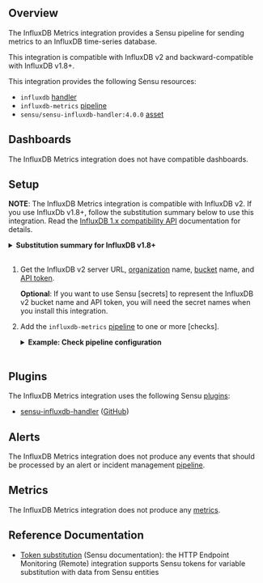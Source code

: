 ## Overview

<!-- Sensu Integration description; supports markdown -->

The InfluxDB Metrics integration provides a Sensu pipeline for sending metrics to an InfluxDB time-series database.

This integration is compatible with InfluxDB v2 and backward-compatible with InfluxDB v1.8+.

<!-- Provide a high level overview of the integration contents (e.g. checks, filters, mutators, handlers, assets, etc) -->

This integration provides the following Sensu resources:

* `influxdb` [handler]
* `influxdb-metrics` [pipeline]
* `sensu/sensu-influxdb-handler:4.0.0` [asset]

## Dashboards

<!-- List of supported dashboards w/ screenshots (supports png, jpeg, and gif images; relative paths only; e.g. `![](img/dashboard-1.png)` )-->

The InfluxDB Metrics integration does not have compatible dashboards.

## Setup

<!-- Sensu Integration setup instructions, including Sensu agent configuration and external component configuration -->
<!-- EXAMPLE: what configuration (if any) is required in a third-party service to enable monitoring? -->

**NOTE**: The InfluxDB Metrics integration is compatible with InfluxDB v2. If you use InfluxDb v1.8+, follow the substitution summary below to use this integration. Read the [InfluxDB 1.x compatibility API] documentation for details.

<details><summary><strong>Substitution summary for InfluxDB v1.8+</strong></summary>

If you use InfluxDB v1.8+, use the following substitutions to install this integration:

- Use an empty string for the organization name.
- Use [database and retention policy mapping] (e.g. `sensu/autogen`) for the bucket name. To use the default retention policy, use only the database name (e.g. `sensu`).
- Use the InfluxDB username and password separated by a colon to create an API token: `<USERNAME>:<PASSWORD>`. If the InfluxDB server doesn't require authentication, use an empty string (`""`). 

</details>
<br>

1. Get the InfluxDB v2 server URL, [organization] name, [bucket] name, and [API token].

   **Optional**: If you want to use Sensu [secrets] to represent the InfluxDB v2 bucket name and API token, you will need the secret names when you install this integration.

1. Add the `influxdb-metrics` [pipeline] to one or more [checks].

   <details><summary><strong>Example: Check pipeline configuration</strong></summary>

   ```yaml
   spec:
     pipelines:
       - api_version: core/v2
         type: Pipeline
         name: influxdb-metrics
   ```

   </details>
   <br>

## Plugins

<!-- Links to any Sensu Integration dependencies (i.e. Sensu Plugins) -->

The InfluxDB Metrics integration uses the following Sensu [plugins]:

- [sensu-influxdb-handler][sensu-influxdb-handler-bonsai] ([GitHub][sensu-elasticsearch-influxdb-github])

## Alerts

<!-- List of all alerts generated by this integration. -->

The InfluxDB Metrics integration does not produce any events that should be processed by an alert or incident management [pipeline].

## Metrics

<!-- List of all metrics or events collected by this integration. -->

The InfluxDB Metrics integration does not produce any [metrics].

## Reference Documentation

<!-- Please provide links to any relevant reference documentation to help users learn more and/or troubleshoot this integration. -->

* [Token substitution] (Sensu documentation): the HTTP Endpoint Monitoring (Remote) integration supports Sensu tokens for variable substitution with data from Sensu entities


<!-- Links -->
[check]: https://docs.sensu.io/sensu-go/latest/observability-pipeline/observe-schedule/checks/
[asset]: https://docs.sensu.io/sensu-go/latest/plugins/assets/
[subscription]: https://docs.sensu.io/sensu-go/latest/observability-pipeline/observe-schedule/subscriptions/
[agents]: https://docs.sensu.io/sensu-go/latest/observability-pipeline/observe-schedule/agent/
[annotation]: https://docs.sensu.io/sensu-go/latest/observability-pipeline/observe-schedule/agent/#general-configuration-flags
[plugins]: https://docs.sensu.io/sensu-go/latest/plugins/
[metrics]: https://docs.sensu.io/sensu-go/latest/observability-pipeline/observe-schedule/metrics/
[handler]: https://docs.sensu.io/sensu-go/latest/observability-pipeline/observe-process/handlers/
[Token substitution]: https://docs.sensu.io/sensu-go/latest/observability-pipeline/observe-schedule/tokens/
[secret]: https://docs.sensu.io/sensu-go/latest/reference/secrets/
[pipeline]: https://docs.sensu.io/sensu-go/latest/observability-pipeline/observe-process/pipelines/
[API token]: https://docs.influxdata.com/influxdb/cloud/security/tokens/
[organization]: https://docs.influxdata.com/influxdb/cloud/organizations/
[bucket]: https://docs.influxdata.com/influxdb/cloud/organizations/buckets/
[InfluxDB 1.x compatibility API]: https://docs.influxdata.com/influxdb/cloud/reference/api/influxdb-1x/
[sensu-influxdb-handler]: https://github.com/sensu/sensu-influxdb-handler
[sensu-influxdb-handler-bonsai]: https://bonsai.sensu.io/assets/sensu/sensu-influxdb-handler
[sensu-elasticsearch-influxdb-github]: https://github.com/sensu/sensu-influxdb-handler
